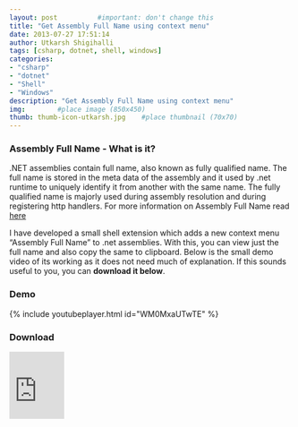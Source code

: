 ```yaml
---
layout: post          #important: don't change this
title: "Get Assembly Full Name using context menu"
date: 2013-07-27 17:51:14
author: Utkarsh Shigihalli
tags: [csharp, dotnet, shell, windows]
categories:
- "csharp"
- "dotnet"
- "Shell"
- "Windows"
description: "Get Assembly Full Name using context menu"
img:        #place image (850x450)
thumb: thumb-icon-utkarsh.jpg    #place thumbnail (70x70)
---
```

### Assembly Full Name - What is it? ###
.NET assemblies contain full name, also known as fully qualified name. The full name is stored in the meta data of the assembly and it used by .net runtime to uniquely identify it from another with the same name. The fully qualified name is majorly used during assembly resolution and during registering http handlers. For more information on Assembly Full Name read [here](http://msdn.microsoft.com/en-us/library/k8xx4k69.aspx)

I have developed a small shell extension which adds a new context menu “Assembly Full Name” to .net assemblies. With this, you can view just the full name and also copy the same to clipboard. Below is the small demo video of its working as it does not need much of explanation. If this sounds useful to you, you can **download it below**.

### Demo ###

{% include youtubeplayer.html id="WM0MxaUTwTE" %}

### Download ###
<iframe src="https://onedrive.live.com/embed?cid=63D3FBCA39592C79&resid=63D3FBCA39592C79%218742&authkey=AOYwHPrbj-Y6MUs" width="98" height="120" frameborder="0" scrolling="no"></iframe>